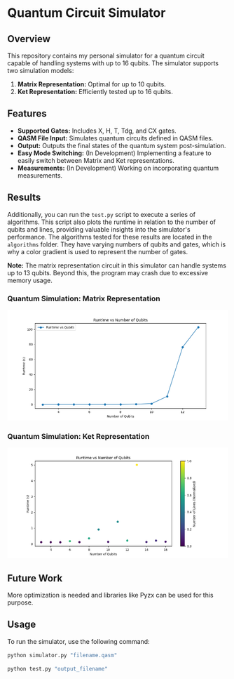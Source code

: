 # Quantum Circuit Simulator

## Overview

This repository contains my personal simulator for a quantum circuit capable of handling systems with up to 16 qubits. 
The simulator supports two simulation models:

1. **Matrix Representation:** Optimal for up to 10 qubits.
2. **Ket Representation:** Efficiently tested up to 16 qubits.

## Features

- **Supported Gates:** Includes X, H, T, Tdg, and CX gates.
- **QASM File Input:** Simulates quantum circuits defined in QASM files.
- **Output:** Outputs the final states of the quantum system post-simulation.
- **Easy Mode Switching:** (In Development) Implementing a feature to easily switch between Matrix and Ket representations.
- **Measurements:** (In Development) Working on incorporating quantum measurements.

## Results
Additionally, you can run the `test.py` script to execute a series of algorithms. This script also plots the runtime in relation to the number of qubits and lines, providing valuable insights into the simulator's performance.
The algorithms tested for these results are located in the `algorithms` folder. They have varying numbers of qubits and gates, which is why a color gradient is used to represent the number of gates.

**Note:** The matrix representation circuit in this simulator can handle systems up to 13 qubits. Beyond this, the program may crash due to excessive memory usage.

### Quantum Simulation: Matrix Representation

<img src="Results/matrix.png" width="800">

### Quantum Simulation: Ket Representation

<img src="Results/kets.png" width="800">

## Future Work

More optimization is needed and libraries like Pyzx can be used for this purpose.

## Usage

To run the simulator, use the following command:

```bash
python simulator.py "filename.qasm"
```
```bash
python test.py "output_filename"
```



